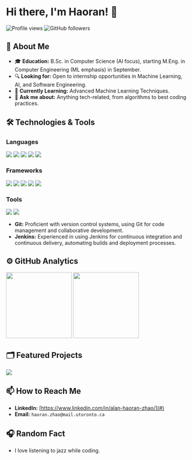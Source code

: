 # Hi there, I'm Haoran! 👋

![Profile views](https://komarev.com/ghpvc/?username=yourusername&color=blue)
![GitHub followers](https://img.shields.io/github/followers/yourusername?label=Follow&style=social)

## 📖 About Me
- 🎓 **Education:** B.Sc. in Computer Science (AI focus), starting M.Eng. in Computer Engineering (ML emphasis) in September.
- 🔍 **Looking for:** Open to internship opportunities in Machine Learning, AI, and Software Engineering.
- 🌱 **Currently Learning:** Advanced Machine Learning Techniques.
- 💬 **Ask me about:** Anything tech-related, from algorithms to best coding practices.

## 🛠️ Technologies & Tools
### Languages
![](https://img.shields.io/badge/Code-Python-informational?style=flat&logo=python&logoColor=white&color=2bbc8a)
![](https://img.shields.io/badge/Code-JavaScript-informational?style=flat&logo=javascript&logoColor=white&color=f0db4f)
![](https://img.shields.io/badge/Code-C-informational?style=flat&logo=c&logoColor=white&color=00599C)
![](https://img.shields.io/badge/Code-C%23-informational?style=flat&logo=c-sharp&logoColor=white&color=239120)
![](https://img.shields.io/badge/Code-Java-informational?style=flat&logo=java&logoColor=white&color=007396)

### Frameworks
![](https://img.shields.io/badge/Framework-PyTorch-informational?style=flat&logo=pytorch&logoColor=white&color=EE4C2C)
![](https://img.shields.io/badge/Framework-TensorFlow-informational?style=flat&logo=tensorflow&logoColor=white&color=FF6F00)
![](https://img.shields.io/badge/Framework-Node.js-informational?style=flat&logo=node.js&logoColor=white&color=339933)
![](https://img.shields.io/badge/Framework-AngularJS-informational?style=flat&logo=angularjs&logoColor=white&color=E23237)
![](https://img.shields.io/badge/Framework-ReactJS-informational?style=flat&logo=react&logoColor=white&color=61DAFB)

### Tools
![](https://img.shields.io/badge/Tool-Git-informational?style=flat&logo=git&logoColor=white&color=F05032)
![](https://img.shields.io/badge/Tool-Jenkins-informational?style=flat&logo=jenkins&logoColor=white&color=D24939)

- **Git:** Proficient with version control systems, using Git for code management and collaborative development.
- **Jenkins:** Experienced in using Jenkins for continuous integration and continuous delivery, automating builds and deployment processes.



## ⚙️ GitHub Analytics
<p>
  <img height="180em" src="https://github-readme-stats.vercel.app/api?username=alan-zhao9655&show_icons=true&hide_border=true&&count_private=true&include_all_commits=true" />
  <img height="180em" src="https://github-readme-stats.vercel.app/api/top-langs/?username=alan-zhao9655&exclude_repo=alan-zhao9655.github.io&show_icons=true&hide_border=true&layout=compact&langs_count=8"/>
</p>

## 🗂️ Featured Projects
<a href="https://github.com/alan-zhao9655/csc413_project">
  <img align="center" src="https://github-readme-stats.vercel.app/api/pin/?username=alan-zhao9655&repo=csc413_project" />
</a>

## 📫 How to Reach Me
- **LinkedIn:** [https://www.linkedin.com/in/alan-haoran-zhao/](#)
- **Email:** `haoran.zhao@mail.utoronto.ca`

## 🎧 Random Fact
- I love listening to jazz while coding.

